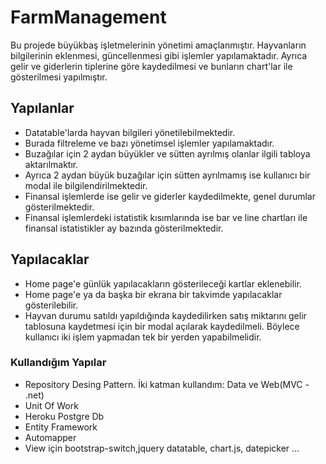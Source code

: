 # FarmManagement

Bu projede büyükbaş işletmelerinin yönetimi amaçlanmıştır. 
Hayvanların bilgilerinin eklenmesi, güncellenmesi gibi işlemler yapılamaktadır. 
Ayrıca gelir ve giderlerin tiplerine göre kaydedilmesi ve bunların chart'lar ile gösterilmesi yapılmıştır.

## Yapılanlar
* Datatable'larda hayvan bilgileri yönetilebilmektedir. 
* Burada filtreleme ve bazı yönetimsel işlemler yapılamaktadır.
* Buzağılar için 2 aydan büyükler ve sütten ayrılmış olanlar ilgili tabloya aktarılmaktır. 
* Ayrıca 2 aydan büyük buzağılar için sütten ayrılmamış ise kullanıcı bir modal ile bilgilendirilmektedir.
* Finansal işlemlerde ise gelir ve giderler kaydedilmekte, genel durumlar gösterilmektedir.
* Finansal işlemlerdeki istatistik kısımlarında ise bar ve line chartları ile finansal istatistikler ay bazında gösterilmektedir.

## Yapılacaklar
* Home page'e günlük yapılacakların gösterileceği kartlar eklenebilir.
* Home page'e ya da başka bir ekrana bir takvimde yapılacaklar gösterilebilir.
* Hayvan durumu satıldı yapıldığında kaydedilirken satış miktarını gelir tablosuna kaydetmesi için bir modal açılarak kaydedilmeli. Böylece kullanıcı iki işlem yapmadan tek bir yerden yapabilmelidir.

### Kullandığım Yapılar
* Repository Desing Pattern. İki katman kullandım: Data ve Web(MVC - .net) 
* Unit Of Work
* Heroku Postgre Db
* Entity Framework
* Automapper
* View için bootstrap-switch,jquery datatable, chart.js, datepicker ...
